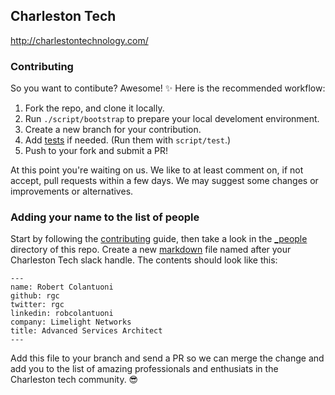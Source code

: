 ## Charleston Tech

http://charlestontechnology.com/

### Contributing

So you want to contibute? Awesome! :sparkles: Here is the recommended workflow:

1. Fork the repo, and clone it locally.
1. Run `./script/bootstrap` to prepare your local develoment environment.
1. Create a new branch for your contribution.
1. Add [tests](https://github.com/charlestontechnology/charlestontechnology.github.io/tree/master/test) if needed. (Run them with `script/test`.)
1. Push to your fork and submit a PR!

At this point you're waiting on us. We like to at least comment on, if not accept, pull requests within a few days. We may suggest some changes or improvements or alternatives.

### Adding your name to the list of people

Start by following the [contributing](#contributing) guide, then take a look in the [_people](https://github.com/charlestontechnology/charlestontechnology.github.io/tree/master/_people) directory of this repo. Create a new [markdown](https://guides.github.com/features/mastering-markdown/) file named after your Charleston Tech slack handle. The contents should look like this:

```
---
name: Robert Colantuoni
github: rgc
twitter: rgc
linkedin: robcolantuoni
company: Limelight Networks
title: Advanced Services Architect
---
```

Add this file to your branch and send a PR so we can merge the change and add you to the list of amazing professionals and enthusiats in the Charleston tech community. :sunglasses:
